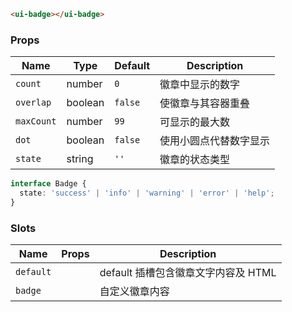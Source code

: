 ```html
<ui-badge></ui-badge>
```

### Props

| Name       | Type    | Default | Description            |
| ---------- | ------- | ------- | ---------------------- |
| `count`    | number  | `0`     | 徽章中显示的数字       |
| `overlap`  | boolean | `false` | 使徽章与其容器重叠     |
| `maxCount` | number  | `99`    | 可显示的最大数         |
| `dot`      | boolean | `false` | 使用小圆点代替数字显示 |
| `state`    | string  | `''`    | 徽章的状态类型         |

```ts
interface Badge {
  state: 'success' | 'info' | 'warning' | 'error' | 'help';
}
```

### Slots

| Name      | Props | Description                         |
| --------- | ----- | ----------------------------------- |
| `default` |       | default 插槽包含徽章文字内容及 HTML |
| `badge`   |       | 自定义徽章内容                      |

